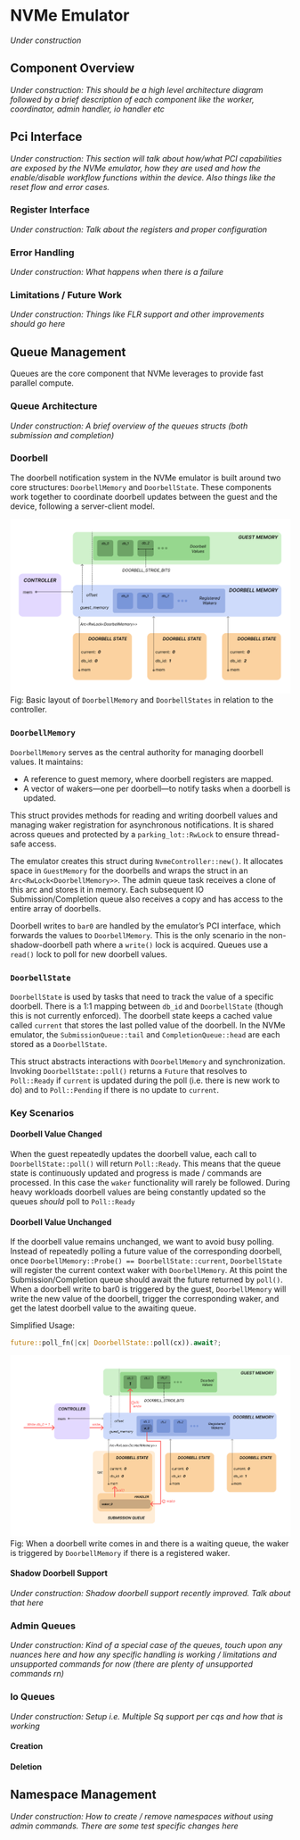 # NVMe Emulator
*Under construction*

## Component Overview
*Under construction: This should be a high level architecture diagram followed by a brief description of each component like the worker, coordinator, admin handler, io handler etc*

## Pci Interface
*Under construction: This section will talk about how/what PCI capabilities are exposed by the NVMe emulator, how they are used and how the enable/disable workflow functions within the device. Also things like the reset flow and error cases.*

### Register Interface
*Under construction: Talk about the registers and proper configuration*

### Error Handling
*Under construction: What happens when there is a failure*

### Limitations / Future Work
*Under construction: Things like FLR support and other improvements should go here*

## Queue Management
Queues are the core component that NVMe leverages to provide fast parallel compute.

### Queue Architecture
*Under construction: A brief overview of the queues structs (both submission and completion)*

### Doorbell
The doorbell notification system in the NVMe emulator is built around two core structures: `DoorbellMemory` and `DoorbellState`. These components work together to coordinate doorbell updates between the guest and the device, following a server-client model.

![Figure that shows the basic layout of the doorbell memory and doorbell state. There is 1 doorbell memory struct containing a vector of registered wakers and a pointer in to guest memory at "offset". There are 3 doorbell state structs that each track a different doorbell but all have pointers to the doorbell memory struct](images/Doorbell%20Setup.png "Doorbell Setup")
Fig: Basic layout of `DoorbellMemory` and `DoorbellStates` in relation to the controller.

### `DoorbellMemory`

`DoorbellMemory` serves as the central authority for managing doorbell values. It maintains:

- A reference to guest memory, where doorbell registers are mapped.
- A vector of wakers—one per doorbell—to notify tasks when a doorbell is updated.

This struct provides methods for reading and writing doorbell values and managing waker registration for asynchronous notifications. It is shared across queues and protected by a `parking_lot::RwLock` to ensure thread-safe access.

The emulator creates this struct during `NvmeController::new()`. It allocates space in `GuestMemory` for the doorbells and wraps the struct in an `Arc<RwLock<DoorbellMemory>>`. The admin queue task receives a clone of this arc and stores it in memory. Each subsequent IO Submission/Completion queue also receives a copy and has access to the entire array of doorbells.

Doorbell writes to `bar0` are handled by the emulator’s PCI interface, which forwards the values to `DoorbellMemory`. This is the only scenario in the non-shadow-doorbell path where a `write()` lock is acquired. Queues use a `read()` lock to poll for new doorbell values.

### `DoorbellState`

`DoorbellState` is used by tasks that need to track the value of a specific doorbell. There is a 1:1 mapping between `db_id` and `DoorbellState` (though this is not currently enforced). The doorbell state keeps a cached value called `current` that stores the last polled value of the doorbell. In the NVMe emulator, the `SubmissionQueue::tail` and `CompletionQueue::head` are each stored as a `DoorbellState`.

This struct abstracts interactions with `DoorbellMemory` and synchronization. Invoking `DoorbellState::poll()` returns a `Future` that resolves to `Poll::Ready` if `current` is updated during the poll (i.e. there is new work to do) and to `Poll::Pending` if there is no update to `current`.

### Key Scenarios

#### Doorbell Value Changed

When the guest repeatedly updates the doorbell value, each call to `DoorbellState::poll()` will return `Poll::Ready`. This means that the queue state is continuously updated and progress is made / commands are processed. In this case the `waker` functionality will rarely be followed. During heavy workloads doorbell values are being constantly updated so the queues *should* poll to `Poll::Ready`

#### Doorbell Value Unchanged

If the doorbell value remains unchanged, we want to avoid busy polling. Instead of repeatedly polling a future value of the corresponding doorbell, once `DoorbellMemory::Probe() == DoorbellState::current`, `DoorbellState` will register the current context waker with `DoorbellMemory`. At this point the Submission/Completion queue should await the future returned by `poll()`. When a doorbell write to bar0 is triggered by the guest, `DoorbellMemory` will write the new value of the doorbell, trigger the corresponding waker, and get the latest doorbell value to the awaiting queue.

Simplified Usage:

```rust
future::poll_fn(|cx| DoorbellState::poll(cx)).await?;
```

![Figure that shows how the wakers behave when trying to wake up a queue that is awaiting a changed state of a doorbell](images/Doorbell%20Waker.png "Doorbell Waker Flow")
Fig: When a doorbell write comes in and there is a waiting queue, the waker is triggered by `DoorbellMemory` if there is a registered waker.


#### Shadow Doorbell Support
*Under construction: Shadow doorbell support recently improved. Talk about that here*

### Admin Queues
*Under construction: Kind of a special case of the queues, touch upon any nuances here and how any specific handling is working / limitations and unsupported commands for now (there are plenty of unsupported commands rn)*

### Io Queues
*Under construction: Setup i.e. Multiple Sq support per cqs and how that is working*

#### Creation
#### Deletion

## Namespace Management
*Under construction: How to create / remove namespaces without using admin commands. There are some test specific changes here*


